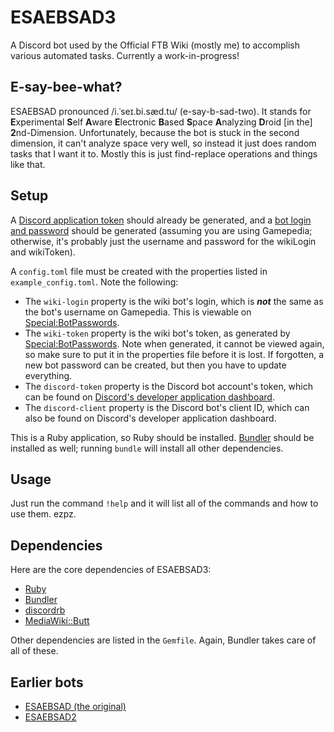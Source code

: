 # ESAEBSAD3
A Discord bot used by the Official FTB Wiki (mostly me) to accomplish various automated tasks. Currently a work-in-progress!

## E-say-bee-what?
ESAEBSAD pronounced /i.ˈseɪ.bi.sæd.tu/ (e-say-b-sad-two). It stands for **E**xperimental **S**elf **A**ware **E**lectronic **B**ased **S**pace **A**nalyzing **D**roid [in the] **2**nd-Dimension. Unfortunately, because the bot is stuck in the second dimension, it can't analyze space very well, so instead it just does random tasks that I want it to. Mostly this is just find-replace operations and things like that.

## Setup
A [Discord application token](https://discordapp.com/developers/applications) should already be generated, and a [bot login and password](https://ftb.gamepedia.com/Special:BotPasswords) should be generated (assuming you are using Gamepedia; otherwise, it's probably just the username and password for the wikiLogin and wikiToken).

A `config.toml` file must be created with the properties listed in `example_config.toml`. Note the following:
* The `wiki-login` property is the wiki bot's login, which is ***not*** the same as the bot's username on Gamepedia. This is viewable on [Special:BotPasswords](https://ftb.gamepedia.com/Special:BotPasswords).
* The `wiki-token` property is the wiki bot's token, as generated by [Special:BotPasswords](https://ftb.gamepedia.com/Special:BotPasswords). Note when generated, it cannot be viewed again, so make sure to put it in the properties file before it is lost. If forgotten, a new bot password can be created, but then you have to update everything.
* The `discord-token` property is the Discord bot account's token, which can be found on [Discord's developer application dashboard](https://discord.com/developers/applications).
* The `discord-client` property is the Discord bot's client ID, which can also be found on Discord's developer application dashboard.

This is a Ruby application, so Ruby should be installed. [Bundler](https://bundler.io) should be installed as well; running `bundle` will install all other dependencies.

## Usage
Just run the command `!help` and it will list all of the commands and how to use them. ezpz.

## Dependencies
Here are the core dependencies of ESAEBSAD3:
* [Ruby](https://www.ruby-lang.org/en/)
* [Bundler](https://bundler.io)
* [discordrb](https://github.com/shardlab/discordrb)
* [MediaWiki::Butt](https://github.com/FTB-Gamepedia/MediaWiki-Butt-Ruby)

Other dependencies are listed in the `Gemfile`. Again, Bundler takes care of all of these.

## Earlier bots
* [ESAEBSAD (the original)](https://github.com/xbony2/Experimental-Self-Aware-Electronic-Based-Space-Analyzing-Droid)
* [ESAEBSAD2](https://github.com/xbony2/ESAEBSAD2)
